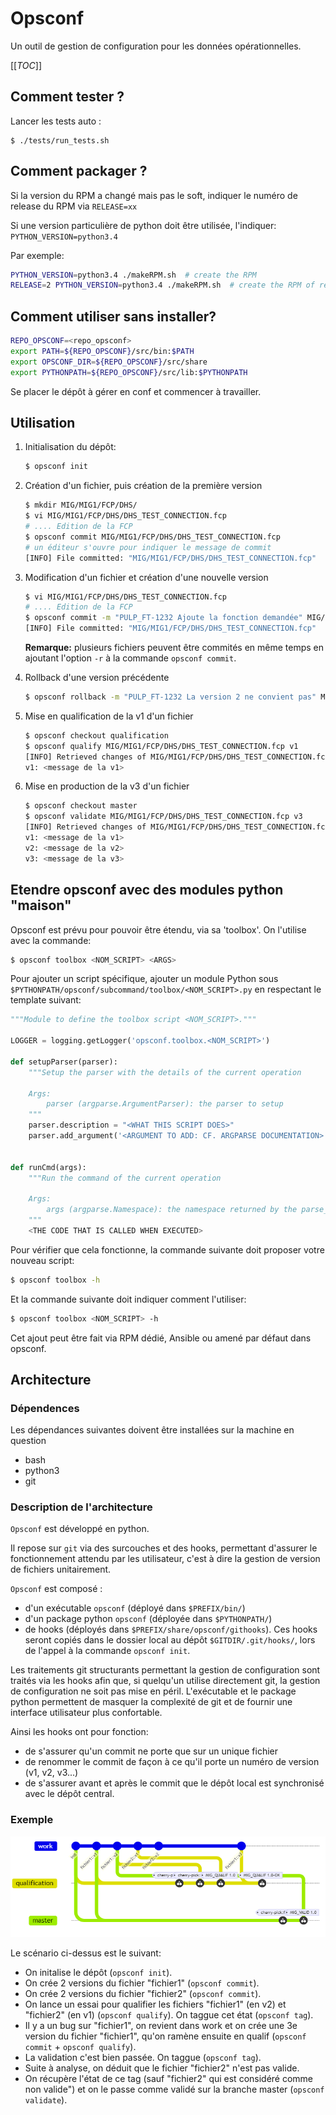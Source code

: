 # Opsconf

Un outil de gestion de configuration pour les données opérationnelles.

[[_TOC_]]

## Comment tester ?

Lancer les tests auto :

```
$ ./tests/run_tests.sh
```

## Comment packager ?

Si la version du RPM a changé mais pas le soft, indiquer le numéro de release du RPM via `RELEASE=xx`

Si une version particulière de python doit être utilisée, l'indiquer: `PYTHON_VERSION=python3.4`

Par exemple:
```bash
PYTHON_VERSION=python3.4 ./makeRPM.sh  # create the RPM
RELEASE=2 PYTHON_VERSION=python3.4 ./makeRPM.sh  # create the RPM of release 2
```

## Comment utiliser sans installer?

```bash
REPO_OPSCONF=<repo_opsconf>
export PATH=${REPO_OPSCONF}/src/bin:$PATH
export OPSCONF_DIR=${REPO_OPSCONF}/src/share
export PYTHONPATH=${REPO_OPSCONF}/src/lib:$PYTHONPATH
```

Se placer le dépôt à gérer en conf et commencer à travailler.

## Utilisation

 1. Initialisation du dépôt:
    ```bash
    $ opsconf init
    ```
 2. Création d'un fichier, puis création de la première version
    ```bash
    $ mkdir MIG/MIG1/FCP/DHS/
    $ vi MIG/MIG1/FCP/DHS/DHS_TEST_CONNECTION.fcp
    # .... Edition de la FCP
    $ opsconf commit MIG/MIG1/FCP/DHS/DHS_TEST_CONNECTION.fcp
    # un éditeur s'ouvre pour indiquer le message de commit
    [INFO] File committed: "MIG/MIG1/FCP/DHS/DHS_TEST_CONNECTION.fcp"
    ```

 3. Modification d'un fichier et création d'une nouvelle version
    ```bash
    $ vi MIG/MIG1/FCP/DHS/DHS_TEST_CONNECTION.fcp
    # .... Edition de la FCP
    $ opsconf commit -m "PULP_FT-1232 Ajoute la fonction demandée" MIG/MIG1/FCP/DHS/DHS_TEST_CONNECTION.fcp
    [INFO] File committed: "MIG/MIG1/FCP/DHS/DHS_TEST_CONNECTION.fcp"
    ```
    **Remarque:** plusieurs fichiers peuvent être commités en même temps en ajoutant l'option `-r` à la commande `opsconf commit`.

 4. Rollback d'une version précédente
    ```bash
    $ opsconf rollback -m "PULP_FT-1232 La version 2 ne convient pas" MIG/MIG1/FCP/DHS/DHS_TEST_CONNECTION.fcp
    ```

 5. Mise en qualification de la v1 d'un fichier
    ```bash
    $ opsconf checkout qualification
    $ opsconf qualify MIG/MIG1/FCP/DHS/DHS_TEST_CONNECTION.fcp v1
    [INFO] Retrieved changes of MIG/MIG1/FCP/DHS/DHS_TEST_CONNECTION.fcp
    v1: <message de la v1>
    ```
 6. Mise en production de la v3 d'un fichier
    ```bash
    $ opsconf checkout master
    $ opsconf validate MIG/MIG1/FCP/DHS/DHS_TEST_CONNECTION.fcp v3
    [INFO] Retrieved changes of MIG/MIG1/FCP/DHS/DHS_TEST_CONNECTION.fcp
    v1: <message de la v1>
    v2: <message de la v2>
    v3: <message de la v3>
    ```

## Etendre opsconf avec des modules python "maison"

Opsconf est prévu pour pouvoir être étendu, via sa 'toolbox'. On l'utilise avec la commande:

```bash
$ opsconf toolbox <NOM_SCRIPT> <ARGS>
```

Pour ajouter un script spécifique, ajouter un module Python sous
`$PYTHONPATH/opsconf/subcommand/toolbox/<NOM_SCRIPT>.py` en respectant le template suivant:
```python
"""Module to define the toolbox script <NOM_SCRIPT>."""

LOGGER = logging.getLogger('opsconf.toolbox.<NOM_SCRIPT>')

def setupParser(parser):
    """Setup the parser with the details of the current operation

    Args:
        parser (argparse.ArgumentParser): the parser to setup
    """
    parser.description = "<WHAT THIS SCRIPT DOES>"
    parser.add_argument('<ARGUMENT TO ADD: CF. ARGPARSE DOCUMENTATION>')


def runCmd(args):
    """Run the command of the current operation

    Args:
        args (argparse.Namespace): the namespace returned by the parse_args() method
    """
    <THE CODE THAT IS CALLED WHEN EXECUTED>
```

Pour vérifier que cela fonctionne, la commande suivante doit proposer votre nouveau script:
```bash
$ opsconf toolbox -h
```

Et la commande suivante doit indiquer comment l'utiliser:
```bash
$ opsconf toolbox <NOM_SCRIPT> -h
```

Cet ajout peut être fait via RPM dédié, Ansible ou amené par défaut dans opsconf.


## Architecture

### Dépendences

Les dépendances suivantes doivent être installées sur la machine en question
 * bash
 * python3
 * git

### Description de l'architecture

`Opsconf` est développé en python.

Il repose sur `git` via des surcouches et des hooks, permettant d'assurer le fonctionnement attendu par les utilisateur, c'est à dire la gestion de version de fichiers unitairement.

`Opsconf` est composé :
 * d'un exécutable `opsconf` (déployé dans `$PREFIX/bin/`)
 * d'un package python `opsconf` (déployée dans `$PYTHONPATH/`)
 * de hooks (déployés dans `$PREFIX/share/opsconf/githooks`). Ces hooks seront copiés dans le dossier local au dépôt `$GITDIR/.git/hooks/`, lors de l'appel à la commande `opsconf init`.

Les traitements git structurants permettant la gestion de configuration sont traités via les hooks afin que, si quelqu'un utilise directement git, la gestion de configuration ne soit pas mise en péril. L'exécutable et le package python permettent de masquer la complexité de git et de fournir une interface utilisateur plus confortable.

Ainsi les hooks ont pour fonction:
 * de s'assurer qu'un commit ne porte que sur un unique fichier
 * de renommer le commit de façon à ce qu'il porte un numéro de version (v1, v2, v3...)
 * de s'assurer avant et après le commit que le dépôt local est synchronisé avec le dépôt central.

### Exemple
![git-flow](docs/gitflow.png)

Le scénario ci-dessus est le suivant:
* On initalise le dépôt (`opsconf init`).
* On crée 2 versions du fichier "fichier1" (`opsconf commit`).
* On crée 2 versions du fichier "fichier2" (`opsconf commit`).
* On lance un essai pour qualifier les fichiers "fichier1" (en v2) et "fichier2" (en v1) (`opsconf qualify`). On taggue cet état (`opsconf tag`).
* Il y a un bug sur "fichier1", on revient dans work et on crée une 3e version du fichier "fichier1", qu'on ramène ensuite en qualif (`opsconf commit` + `opsconf qualify`).
* La validation c'est bien passée. On taggue (`opsconf tag`).
* Suite à analyse, on déduit que le fichier "fichier2" n'est pas valide.
* On récupère l'état de ce tag (sauf "fichier2" qui est considéré comme non valide") et on le passe comme validé sur la branche master (`opsconf validate`).

